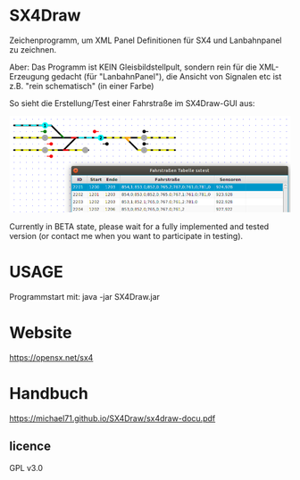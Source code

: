# SX4Draw

Zeichenprogramm, um XML Panel Definitionen für SX4 und Lanbahnpanel zu zeichnen.

Aber: Das Programm ist KEIN Gleisbildstellpult, sondern rein für die XML-Erzeugung gedacht
(für "LanbahnPanel"), die Ansicht von Signalen etc ist z.B. "rein schematisch" (in einer Farbe)

So sieht die Erstellung/Test einer Fahrstraße im SX4Draw-GUI aus:

![SX4 GUI](sx4draw-1.png)

Currently in BETA state, please wait for a fully implemented and tested version (or contact me when you want to participate in testing).

# USAGE

Programmstart mit: java -jar SX4Draw.jar

# Website

<https://opensx.net/sx4>

# Handbuch

<https://michael71.github.io/SX4Draw/sx4draw-docu.pdf>

## licence

GPL v3.0
